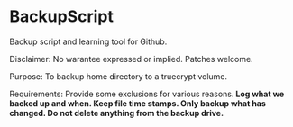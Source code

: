 BackupScript
============

Backup script and learning tool for Github.

Disclaimer:
  No warantee expressed or implied.  Patches welcome.

Purpose:
  To backup home directory to a truecrypt volume.
  
Requirements:
  Provide some exclusions for various reasons.<b/>
  Log what we backed up and when.
  Keep file time stamps.
  Only backup what has changed.
  Do not delete anything from the backup drive.
  
  
  
